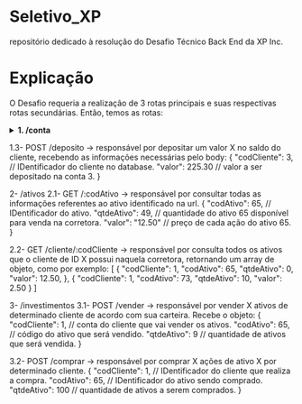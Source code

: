 # Seletivo_XP
repositório dedicado à resolução do Desafio Técnico Back End da XP Inc.

# Explicação

O Desafio requeria a realização de 3 rotas principais e suas respectivas rotas secundárias.
Então, temos as rotas:

<details>
    <summary> <strong> 1. /conta </strong> </summary> <br/>

> **GET /:codCliente** -> responsável por consultar o saldo do cliente especificado pelo ID:codCliente presente na url, retornando o seguinte objeto:<br/><br/>
          {<br/>
              "codCliente": 1,    // ID do cliente. <br/>
              "saldo": "1475.00"  // saldo do cliente 1.<br/>
          }<br/><br/>

> **POST /saque** -> responsável por descontar um valor X do saldo do cliente, recebendo as informações necessárias pelo body:<br/><br/>
          {<br/>
              "codCliente": 2, // IDentificador do cliente no database.<br/>
              "valor": 74.90  // valor a ser descontado_sacado da conta 2.<br/>
          }<br/><br/>
</details>

1.3- POST /deposito  -> responsável por depositar um valor X no saldo do cliente, recebendo as informações necessárias pelo body:
          {
              "codCliente": 3, // IDentificador do cliente no database.
              "valor": 225.30  // valor a ser depositado na conta 3.
          }

2- /ativos
2.1- GET /:codAtivo -> responsável por consultar todas as informações referentes ao ativo identificado na url.
    {
        "codAtivo": 65,  // IDentificador do ativo.
        "qtdeAtivo": 49, // quantidade do ativo 65 disponível para venda na corretora.
        "valor": "12.50" // preço de cada ação do ativo 65.
    }

2.2- GET /cliente/:codCliente -> responsável por consulta todos os ativos que o cliente de ID X possui naquela corretora, retornando um array de objeto, como por exemplo:
    [
        {
            "codCliente": 1,
            "codAtivo": 65,
            "qtdeAtivo": 0,
            "valor": 12.50,
        },
        {
            "codCliente": 1,
            "codAtivo": 73,
            "qtdeAtivo": 10,
            "valor": 2.50
        }
    ]

3- /investimentos
3.1- POST /vender -> responsável por vender X ativos de determinado cliente de acordo com sua carteira. Recebe o objeto:
    {
        "codCliente": 1, // conta do cliente que vai vender os ativos.
        "codAtivo": 65,  // código do ativo que será vendido.
        "qtdeAtivo": 9  // quantidade de ativos que será vendida.
    }

3.2- POST /comprar -> responsável por comprar X ações de ativo X por determinado cliente.
    {
        "codCliente": 1,  // IDentificador do cliente que realiza a compra.
        "codAtivo": 65,   // IDentificador do ativo sendo comprado.
        "qtdeAtivo": 100  // quantidade de ativos a serem comprados.
    }
